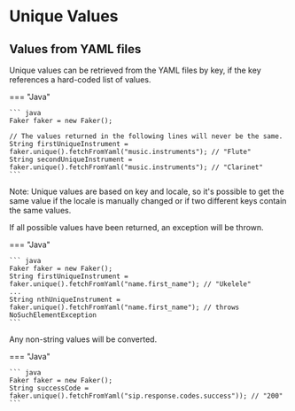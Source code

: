 # Unique Values

## Values from YAML files

Unique values can be retrieved from the YAML files by key, if the key references a hard-coded list of values.

=== "Java"

    ``` java 
    Faker faker = new Faker();

    // The values returned in the following lines will never be the same.
    String firstUniqueInstrument = faker.unique().fetchFromYaml("music.instruments"); // "Flute"
    String secondUniqueInstrument = faker.unique().fetchFromYaml("music.instruments"); // "Clarinet"
    ```

Note: Unique values are based on key and locale, so it's possible to get the same value if the locale is manually changed or if two different keys contain the same values.

If all possible values have been returned, an exception will be thrown.

=== "Java"

    ``` java 
    Faker faker = new Faker();
    String firstUniqueInstrument = faker.unique().fetchFromYaml("name.first_name"); // "Ukelele"
    ...
    String nthUniqueInstrument = faker.unique().fetchFromYaml("name.first_name"); // throws NoSuchElementException
    ```

Any non-string values will be converted.

=== "Java"

    ``` java 
    Faker faker = new Faker();
    String successCode = faker.unique().fetchFromYaml("sip.response.codes.success")); // "200"
    ```
